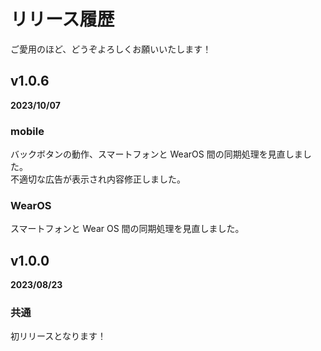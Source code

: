 # リリース履歴

ご愛用のほど、どうぞよろしくお願いいたします！

## v1.0.6

**2023/10/07**

### mobile

バックボタンの動作、スマートフォンと WearOS 間の同期処理を見直しました。  
不適切な広告が表示され内容修正しました。

### WearOS

スマートフォンと Wear OS 間の同期処理を見直しました。

## v1.0.0

**2023/08/23**

### 共通　

初リリースとなります！
